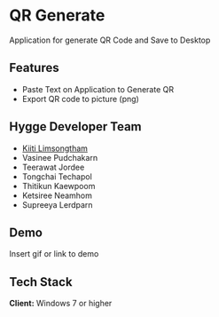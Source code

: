 
# QR Generate

Application for generate QR Code and Save to Desktop


## Features

- Paste Text on Application to Generate QR
- Export QR code to picture (png)



## Hygge Developer Team

- [Kiiti Limsongtham](https://linktr.ee/thegapfather)
- Vasinee Pudchakarn
- Teerawat Jordee
- Tongchai Techapol
- Thitikun Kaewpoom
- Ketsiree Neamhom
- Supreeya Lerdparn


## Demo

Insert gif or link to demo


## Tech Stack

**Client:** Windows 7 or higher



